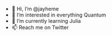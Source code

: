 - 👋 Hi, I’m @jayheme
- 👀 I’m interested in everything Quantum
- 🌱 I’m currently learning Julia
- 📫 Reach me on Twitter

<!---
jayheme/jayheme is a ✨ special ✨ repository because its `README.md` (this file) appears on your GitHub profile.
You can click the Preview link to take a look at your changes.
--->
